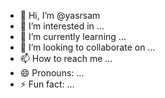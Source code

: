 - 👋 Hi, I’m @yasrsam
- 👀 I’m interested in ...
- 🌱 I’m currently learning ...
- 💞️ I’m looking to collaborate on ...
- 📫 How to reach me ...
- 😄 Pronouns: ...
- ⚡ Fun fact: ...

<!---
yasrsam/yasrsam is a ✨ special ✨ repository because its `README.md` (this file) appears on your GitHub profile.
You can click the Preview link to take a look at your changes.
--->
